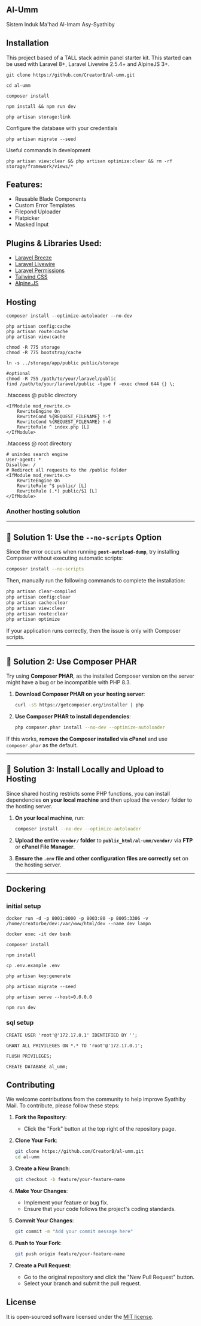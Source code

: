 ## Al-Umm

Sistem Induk Ma'had Al-Imam Asy-Syathiby

## Installation

This project based of a TALL stack admin panel starter kit. This started can be used with Laravel 8+, Laravel Livewire 2.5.4+ and AlpineJS 3+.

```
git clone https://github.com/CreatorB/al-umm.git

cd al-umm

composer install

npm install && npm run dev

php artisan storage:link
```

Configure the database with your credentials

```
php artisan migrate --seed
```

Useful commands in development

```
php artisan view:clear && php artisan optimize:clear && rm -rf storage/framework/views/*
```

## Features:

- Reusable Blade Components
- Custom Error Templates
- Filepond Uploader
- Flatpicker
- Masked Input

## Plugins & Libraries Used:

- [Laravel Breeze](https://laravel.com/docs/8.x/starter-kits#laravel-breeze)
- [Laravel Livewire](https://laravel-livewire.com/)
- [Laravel Permissions](https://spatie.be/docs/laravel-permission/v4/introduction)
- [Tailwind CSS](https://tailwindcss.com/)
- [Alpine.JS](https://alpinejs.dev/)

## Hosting

```
composer install --optimize-autoloader --no-dev

php artisan config:cache
php artisan route:cache
php artisan view:cache

chmod -R 775 storage
chmod -R 775 bootstrap/cache

ln -s ../storage/app/public public/storage

#optional
chmod -R 755 /path/to/your/laravel/public
find /path/to/your/laravel/public -type f -exec chmod 644 {} \;

```

.htaccess @ public directory
```
<IfModule mod_rewrite.c>
    RewriteEngine On
    RewriteCond %{REQUEST_FILENAME} !-f
    RewriteCond %{REQUEST_FILENAME} !-d
    RewriteRule ^ index.php [L]
</IfModule>
```

.htaccess @ root directory
```
# unindex search engine
User-agent: *
Disallow: /
# Redirect all requests to the /public folder
<IfModule mod_rewrite.c>
    RewriteEngine On
    RewriteRule ^$ public/ [L]
    RewriteRule (.*) public/$1 [L]
</IfModule>
```

### Another hosting solution

---
## **🔧 Solution 1: Use the `--no-scripts` Option**  
Since the error occurs when running **`post-autoload-dump`**, try installing Composer without executing automatic scripts:

```sh
composer install --no-scripts
```

Then, manually run the following commands to complete the installation:

```sh
php artisan clear-compiled
php artisan config:clear
php artisan cache:clear
php artisan view:clear
php artisan route:clear
php artisan optimize
```

If your application runs correctly, then the issue is only with Composer scripts.

---

## **🔧 Solution 2: Use Composer PHAR**  
Try using **Composer PHAR**, as the installed Composer version on the server might have a bug or be incompatible with PHP 8.3.

1. **Download Composer PHAR on your hosting server**:  
   ```sh
   curl -sS https://getcomposer.org/installer | php
   ```

2. **Use Composer PHAR to install dependencies**:  
   ```sh
   php composer.phar install --no-dev --optimize-autoloader
   ```

If this works, **remove the Composer installed via cPanel** and use `composer.phar` as the default.

---

## **🔧 Solution 3: Install Locally and Upload to Hosting**  
Since shared hosting restricts some PHP functions, you can install dependencies **on your local machine** and then upload the `vendor/` folder to the hosting server.

1. **On your local machine**, run:  
   ```sh
   composer install --no-dev --optimize-autoloader
   ```

2. **Upload the entire `vendor/` folder** to **`public_html/al-umm/vendor/`** via **FTP** or **cPanel File Manager**.

3. **Ensure the `.env` file and other configuration files are correctly set** on the hosting server.

---

## Dockering

### initial setup

```
docker run -d -p 8001:8000 -p 8003:80 -p 8005:3306 -v /home/creatorbe/dev:/var/www/html/dev --name dev lampn

docker exec -it dev bash

composer install

npm install

cp .env.example .env

php artisan key:generate

php artisan migrate --seed

php artisan serve --host=0.0.0.0

npm run dev
```

### sql setup

```
CREATE USER 'root'@'172.17.0.1' IDENTIFIED BY '';

GRANT ALL PRIVILEGES ON *.* TO 'root'@'172.17.0.1';

FLUSH PRIVILEGES;

CREATE DATABASE al_umm;
```

## Contributing

We welcome contributions from the community to help improve Syathiby Mail. To contribute, please follow these steps:

1. **Fork the Repository**:
   - Click the "Fork" button at the top right of the repository page.

2. **Clone Your Fork**:
   ```bash
   git clone https://github.com/CreatorB/al-umm.git
   cd al-umm
   ```

3. **Create a New Branch**:
   ```bash
   git checkout -b feature/your-feature-name
   ```

4. **Make Your Changes**:
   - Implement your feature or bug fix.
   - Ensure that your code follows the project's coding standards.

5. **Commit Your Changes**:
   ```bash
   git commit -m "Add your commit message here"
   ```

6. **Push to Your Fork**:
   ```bash
   git push origin feature/your-feature-name
   ```

7. **Create a Pull Request**:
   - Go to the original repository and click the "New Pull Request" button.
   - Select your branch and submit the pull request.

## License

It is open-sourced software licensed under the [MIT license](https://opensource.org/licenses/MIT).
